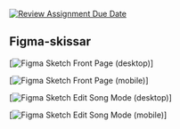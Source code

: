 [![Review Assignment Due Date](https://classroom.github.com/assets/deadline-readme-button-22041afd0340ce965d47ae6ef1cefeee28c7c493a6346c4f15d667ab976d596c.svg)](https://classroom.github.com/a/jvJQvZ5i)

## Figma-skissar

[![Figma Sketch Front Page (desktop)](https://www.figma.com/design/MyttYqSAjDlaZysy1cmrdJ/U06-SKISS---SHAHRYAR?node-id=1-4&t=WWuIkflG0Sey7Ixq-1)]

[![Figma Sketch Front Page (mobile)](https://www.figma.com/design/MyttYqSAjDlaZysy1cmrdJ/U06-SKISS---SHAHRYAR?node-id=1-3&t=WWuIkflG0Sey7Ixq-1)]

[![Figma Sketch Edit Song Mode (desktop)](https://www.figma.com/design/MyttYqSAjDlaZysy1cmrdJ/U06-SKISS---SHAHRYAR?node-id=2-86&t=WWuIkflG0Sey7Ixq-1)]

[![Figma Sketch Edit Song Mode (mobile)](https://www.figma.com/design/MyttYqSAjDlaZysy1cmrdJ/U06-SKISS---SHAHRYAR?node-id=2-130&t=WWuIkflG0Sey7Ixq-1)]
